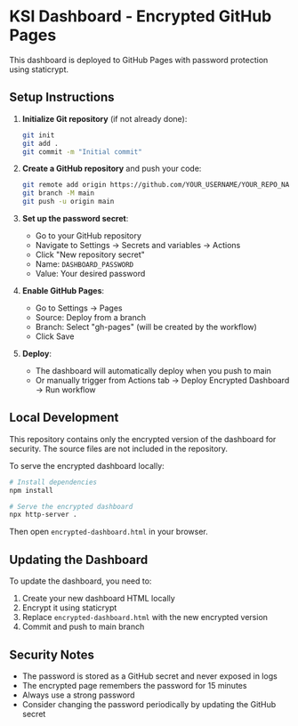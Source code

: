 # KSI Dashboard - Encrypted GitHub Pages

This dashboard is deployed to GitHub Pages with password protection using staticrypt.

## Setup Instructions

1. **Initialize Git repository** (if not already done):
   ```bash
   git init
   git add .
   git commit -m "Initial commit"
   ```

2. **Create a GitHub repository** and push your code:
   ```bash
   git remote add origin https://github.com/YOUR_USERNAME/YOUR_REPO_NAME.git
   git branch -M main
   git push -u origin main
   ```

3. **Set up the password secret**:
   - Go to your GitHub repository
   - Navigate to Settings → Secrets and variables → Actions
   - Click "New repository secret"
   - Name: `DASHBOARD_PASSWORD`
   - Value: Your desired password

4. **Enable GitHub Pages**:
   - Go to Settings → Pages
   - Source: Deploy from a branch
   - Branch: Select "gh-pages" (will be created by the workflow)
   - Click Save

5. **Deploy**:
   - The dashboard will automatically deploy when you push to main
   - Or manually trigger from Actions tab → Deploy Encrypted Dashboard → Run workflow

## Local Development

This repository contains only the encrypted version of the dashboard for security.
The source files are not included in the repository.

To serve the encrypted dashboard locally:

```bash
# Install dependencies
npm install

# Serve the encrypted dashboard
npx http-server .
```

Then open `encrypted-dashboard.html` in your browser.

## Updating the Dashboard

To update the dashboard, you need to:
1. Create your new dashboard HTML locally
2. Encrypt it using staticrypt
3. Replace `encrypted-dashboard.html` with the new encrypted version
4. Commit and push to main branch

## Security Notes

- The password is stored as a GitHub secret and never exposed in logs
- The encrypted page remembers the password for 15 minutes
- Always use a strong password
- Consider changing the password periodically by updating the GitHub secret